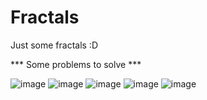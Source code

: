 # Fractals
Just some fractals :D

*** Some problems to solve ***

![image](https://i.postimg.cc/jdmBfKwR/Nov13-221359.png)
![image](https://i.postimg.cc/pXpgyyd0/Nov13-221407.png)
![image](https://i.postimg.cc/DfC9217J/Nov13-221414.png)
![image](https://i.postimg.cc/qqZSjH1X/Nov13-221420.png)
![image](https://i.postimg.cc/1XzbG3r3/Nov13-221425.png)
